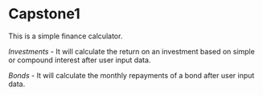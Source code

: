 # Capstone1
This is a simple finance calculator.

*Investments* - It will calculate the return on an investment based on simple or compound interest after user input data.

*Bonds* - It will calculate the monthly repayments of a bond after user input data.

